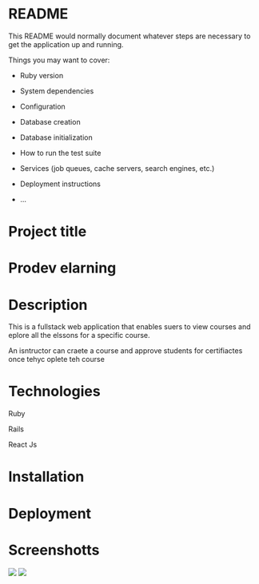 # README

This README would normally document whatever steps are necessary to get the
application up and running.

Things you may want to cover:

* Ruby version

* System dependencies

* Configuration

* Database creation

* Database initialization

* How to run the test suite

* Services (job queues, cache servers, search engines, etc.)

* Deployment instructions

* ...
# Project title
<h1>Prodev elarning</h1>

# Description
<p> This is a fullstack web application that enables suers to view courses and eplore all the elssons for a specific course. </p>
<p>An isntructor can craete a course and approve students for certifiactes once tehyc oplete teh course</p>

# Technologies
<p>Ruby </p>
<p>Rails</p>
<p>React Js</p>

# Installation
# Deployment
# Screenshotts
<img src="/home/sarah/Development/code/phase-4/phase-4-project/learning-app/client/src/images/Screenshot from 2022-10-10 17-19-00.png">
<img src="/home/sarah/Development/code/phase-4/phase-4-project/learning-app/client/src/images/Screenshot from 2022-10-10 17-19-04.png">
